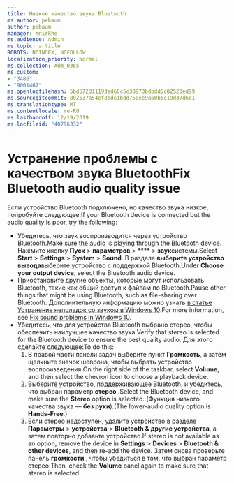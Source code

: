 ```yaml
---
title: Низкое качество звука Bluetooth
ms.author: pebaum
author: pebaum
manager: mnirkhe
ms.audience: Admin
ms.topic: article
ROBOTS: NOINDEX, NOFOLLOW
localization_priority: Normal
ms.collection: Adm_O365
ms.custom:
- "3486"
- "9001467"
ms.openlocfilehash: 5bd572311193ed68c5c38973bdbdd5c82523ed99
ms.sourcegitcommit: 802537a54ef8bde1bdd758ee9a60b6c19d37d6e1
ms.translationtype: MT
ms.contentlocale: ru-RU
ms.lasthandoff: 12/19/2019
ms.locfileid: "40796332"
---
```

# <a name="fix-bluetooth-audio-quality-issue"></a><span data-ttu-id="bb43c-102">Устранение проблемы с качеством звука Bluetooth</span><span class="sxs-lookup"><span data-stu-id="bb43c-102">Fix Bluetooth audio quality issue</span></span>

<span data-ttu-id="bb43c-103">Если устройство Bluetooth подключено, но качество звука низкое, попробуйте следующее:</span><span class="sxs-lookup"><span data-stu-id="bb43c-103">If your Bluetooth device is connected but the audio quality is poor, try the following:</span></span>

- <span data-ttu-id="bb43c-104">Убедитесь, что звук воспроизводится через устройство Bluetooth.</span><span class="sxs-lookup"><span data-stu-id="bb43c-104">Make sure the audio is playing through the Bluetooth device.</span></span> <span data-ttu-id="bb43c-105">Нажмите кнопку **Пуск** > **параметров** > \*\*\*\* > **звук**системы.</span><span class="sxs-lookup"><span data-stu-id="bb43c-105">Select **Start** > **Settings** > **System** > **Sound**.</span></span> <span data-ttu-id="bb43c-106">В разделе **выберите устройство вывода**выберите устройство с поддержкой Bluetooth.</span><span class="sxs-lookup"><span data-stu-id="bb43c-106">Under **Choose your output device**, select the Bluetooth audio device.</span></span>
- <span data-ttu-id="bb43c-107">Приостановите другие объекты, которые могут использовать Bluetooth, такие как общий доступ к файлам по Bluetooth.</span><span class="sxs-lookup"><span data-stu-id="bb43c-107">Pause other things that might be using Bluetooth, such as file-sharing over Bluetooth.</span></span> <span data-ttu-id="bb43c-108">Дополнительную информацию можно узнать [в статье Устранение неполадок со звуком в Windows 10](https://support.microsoft.com/help/4520288/windows-10-fix-sound-problems).</span><span class="sxs-lookup"><span data-stu-id="bb43c-108">For more information, see [Fix sound problems in Windows 10](https://support.microsoft.com/help/4520288/windows-10-fix-sound-problems).</span></span>
- <span data-ttu-id="bb43c-109">Убедитесь, что для устройства Bluetooth выбрано стерео, чтобы обеспечить наилучшее качество звука.</span><span class="sxs-lookup"><span data-stu-id="bb43c-109">Verify that stereo is selected for the Bluetooth device to ensure the best quality audio.</span></span> <span data-ttu-id="bb43c-110">Для этого сделайте следующее:</span><span class="sxs-lookup"><span data-stu-id="bb43c-110">To do this:</span></span> 
    1. <span data-ttu-id="bb43c-111">В правой части панели задач выберите пункт **Громкость**, а затем щелкните значок шеврона, чтобы выбрать устройство воспроизведения.</span><span class="sxs-lookup"><span data-stu-id="bb43c-111">On the right side of the taskbar, select **Volume**, and then select the chevron icon to choose a playback device.</span></span>
    2. <span data-ttu-id="bb43c-112">Выберите устройство, поддерживающее Bluetooth, и убедитесь, что выбран параметр **стерео** .</span><span class="sxs-lookup"><span data-stu-id="bb43c-112">Select the Bluetooth device, and make sure the **Stereo** option is selected.</span></span> <span data-ttu-id="bb43c-113">(Функция низкого качества звука — **без руки**).</span><span class="sxs-lookup"><span data-stu-id="bb43c-113">(The lower-audio quality option is **Hands-Free**.)</span></span>
    3. <span data-ttu-id="bb43c-114">Если стерео недоступен, удалите устройство в разделе **Параметры** > **устройства** > **Bluetooth & другие устройства**, а затем повторно добавьте устройство.</span><span class="sxs-lookup"><span data-stu-id="bb43c-114">If stereo is not available as an option, remove the device in **Settings** > **Devices** > **Bluetooth & other devices**, and then re-add the device.</span></span> <span data-ttu-id="bb43c-115">Затем снова проверьте панель **громкости** , чтобы убедиться в том, что выбран параметр стерео.</span><span class="sxs-lookup"><span data-stu-id="bb43c-115">Then, check the **Volume** panel again to make sure that stereo is selected.</span></span>

